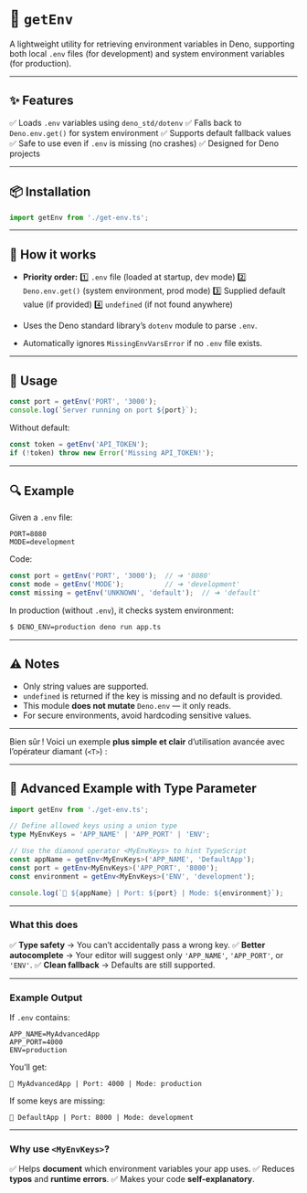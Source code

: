 # 📄 `getEnv`

A lightweight utility for retrieving environment variables in Deno, supporting both local `.env` files (for development) and system environment variables (for production).

---

## ✨ Features

✅ Loads `.env` variables using `deno_std/dotenv`
✅ Falls back to `Deno.env.get()` for system environment
✅ Supports default fallback values
✅ Safe to use even if `.env` is missing (no crashes)
✅ Designed for Deno projects

---

## 📦 Installation

```ts
import getEnv from './get-env.ts';
```

---

## 🔧 How it works

* **Priority order:**
  1️⃣ `.env` file (loaded at startup, dev mode)
  2️⃣ `Deno.env.get()` (system environment, prod mode)
  3️⃣ Supplied default value (if provided)
  4️⃣ `undefined` (if not found anywhere)

* Uses the Deno standard library’s `dotenv` module to parse `.env`.

* Automatically ignores `MissingEnvVarsError` if no `.env` file exists.

---

## 🚀 Usage

```ts
const port = getEnv('PORT', '3000');
console.log(`Server running on port ${port}`);
```

Without default:

```ts
const token = getEnv('API_TOKEN');
if (!token) throw new Error('Missing API_TOKEN!');
```

---

## 🔍 Example

Given a `.env` file:

```
PORT=8080
MODE=development
```

Code:

```ts
const port = getEnv('PORT', '3000');  // ➔ '8080'
const mode = getEnv('MODE');          // ➔ 'development'
const missing = getEnv('UNKNOWN', 'default');  // ➔ 'default'
```

In production (without `.env`), it checks system environment:

```bash
$ DENO_ENV=production deno run app.ts
```

---

## ⚠️ Notes

* Only string values are supported.
* `undefined` is returned if the key is missing and no default is provided.
* This module **does not mutate** `Deno.env` — it only reads.
* For secure environments, avoid hardcoding sensitive values.

---

Bien sûr ! Voici un exemple **plus simple et clair** d’utilisation avancée avec l’opérateur diamant (`<T>`) :

---

## 💎 Advanced Example with Type Parameter

```ts
import getEnv from './get-env.ts';

// Define allowed keys using a union type
type MyEnvKeys = 'APP_NAME' | 'APP_PORT' | 'ENV';

// Use the diamond operator <MyEnvKeys> to hint TypeScript
const appName = getEnv<MyEnvKeys>('APP_NAME', 'DefaultApp');
const port = getEnv<MyEnvKeys>('APP_PORT', '8000');
const environment = getEnv<MyEnvKeys>('ENV', 'development');

console.log(`🚀 ${appName} | Port: ${port} | Mode: ${environment}`);
```

---

### What this does

✅ **Type safety** → You can’t accidentally pass a wrong key.
✅ **Better autocomplete** → Your editor will suggest only `'APP_NAME'`, `'APP_PORT'`, or `'ENV'`.
✅ **Clean fallback** → Defaults are still supported.

---

### Example Output

If `.env` contains:

```
APP_NAME=MyAdvancedApp
APP_PORT=4000
ENV=production
```

You’ll get:

```
🚀 MyAdvancedApp | Port: 4000 | Mode: production
```

If some keys are missing:

```
🚀 DefaultApp | Port: 8000 | Mode: development
```

---

### Why use `<MyEnvKeys>`?

✅ Helps **document** which environment variables your app uses.
✅ Reduces **typos** and **runtime errors**.
✅ Makes your code **self-explanatory**.
